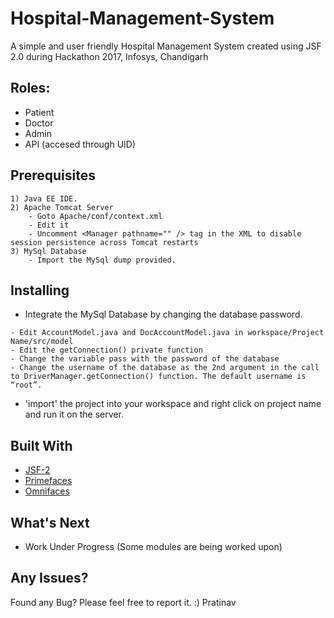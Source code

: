 # Hospital-Management-System
A simple and user friendly Hospital Management System created using JSF 2.0 during Hackathon 2017, Infosys, Chandigarh
<br />
## Roles:
* Patient
* Doctor
* Admin
* API (accesed through UID)

## Prerequisites
```
1) Java EE IDE.
2) Apache Tomcat Server
    - Goto Apache/conf/context.xml
    - Edit it
    - Uncomment <Manager pathname="" /> tag in the XML to disable session persistence across Tomcat restarts
3) MySql Database
    - Import the MySql dump provided.
```
## Installing

* Integrate the MySql Database by changing the database password.
```
- Edit AccountModel.java and DocAccountModel.java in workspace/Project Name/src/model
- Edit the getConnection() private function
- Change the variable pass with the password of the database
- Change the username of the database as the 2nd argument in the call to DriverManager.getConnection() function. The default username is “root”.
```
* 'import' the project into your workspace and right click on project name and run it on the server.
## Built With
* [JSF-2](https://en.wikipedia.org/wiki/JavaServer_Faces)
* [Primefaces](https://www.primefaces.org/)
* [Omnifaces](showcase.omnifaces.org/)

## What's Next
* Work Under Progress (Some modules are being worked upon)

## Any Issues?
Found any Bug? Please feel free to report it. :)
Pratinav

